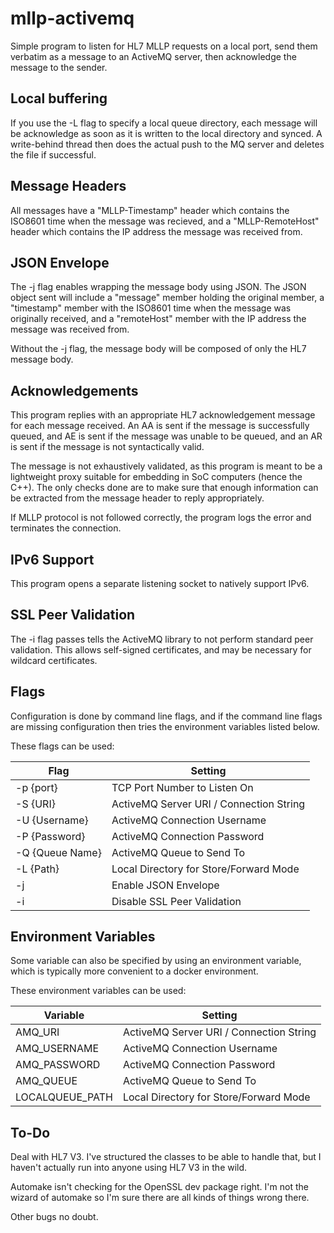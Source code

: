 # mllp-activemq

Simple program to listen for HL7 MLLP requests on a local port, send them
verbatim as a message to an ActiveMQ server, then acknowledge the message to
the sender.

## Local buffering

If you use the -L flag to specify a local queue directory, each message will
be acknowledge as soon as it is written to the local directory and synced.
A write-behind thread then does the actual push to the MQ server and deletes
the file if successful.

## Message Headers

All messages have a "MLLP-Timestamp" header which contains the ISO8601 time
when the message was recieved, and a "MLLP-RemoteHost" header which contains
the IP address the message was received from.

## JSON Envelope

The -j flag enables wrapping the message body using JSON.  The JSON object
sent will include a "message" member holding the original member, a
"timestamp" member with the ISO8601 time when the message was originally
received, and a "remoteHost" member with the IP address the message was
received from.

Without the -j flag, the message body will be composed of only the HL7 message
body.

## Acknowledgements

This program replies with an appropriate HL7 acknowledgement message for each
message received.  An AA is sent if the message is successfully queued, and
AE is sent if the message was unable to be queued, and an AR is sent if the
message is not syntactically valid.

The message is not exhaustively validated, as this program is meant to be a
lightweight proxy suitable for embedding in SoC computers (hence the C++).
The only checks done are to make sure that enough information can be extracted
from the message header to reply appropriately.

If MLLP protocol is not followed correctly, the program logs the error and
terminates the connection.

## IPv6 Support

This program opens a separate listening socket to natively support IPv6.

## SSL Peer Validation

The -i flag passes tells the ActiveMQ library to not perform standard peer
validation.  This allows self-signed certificates, and may be necessary for
wildcard certificates.

## Flags

Configuration is done by command line flags, and if the command line flags
are missing configuration then tries the environment variables listed below.

These flags can be used:

| Flag            | Setting                                 |
| --------------- | --------------------------------------- |
| -p {port}       | TCP Port Number to Listen On            |
| -S {URI}        | ActiveMQ Server URI / Connection String |
| -U {Username}   | ActiveMQ Connection Username            |
| -P {Password}   | ActiveMQ Connection Password            |
| -Q {Queue Name} | ActiveMQ Queue to Send To               |
| -L {Path}       | Local Directory for Store/Forward Mode  |
| -j              | Enable JSON Envelope                    |
| -i              | Disable SSL Peer Validation             |

## Environment Variables

Some variable can also be specified by using an environment variable, which
is typically more convenient to a docker environment.

These environment variables can be used:

| Variable        | Setting                                 |
| --------------- | --------------------------------------- |
| AMQ_URI         | ActiveMQ Server URI / Connection String |
| AMQ_USERNAME    | ActiveMQ Connection Username            |
| AMQ_PASSWORD    | ActiveMQ Connection Password            |
| AMQ_QUEUE       | ActiveMQ Queue to Send To               |
| LOCALQUEUE_PATH | Local Directory for Store/Forward Mode  |

## To-Do

Deal with HL7 V3.  I've structured the classes to be able to handle that, but
I haven't actually run into anyone using HL7 V3 in the wild.

Automake isn't checking for the OpenSSL dev package right.  I'm not the
wizard of automake so I'm sure there are all kinds of things wrong there.

Other bugs no doubt.

